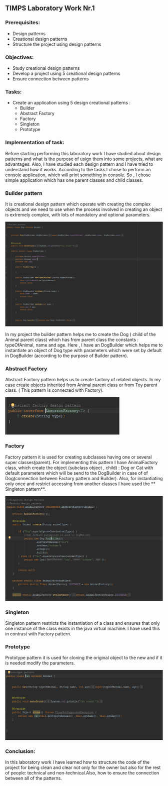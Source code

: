 ## TIMPS Laboratory Work Nr.1


### Prerequisites:
  - Design patterns
  - Creational design patterns
  - Structure the project using design patterns

### Objectives:
  - Study creational design patterns
  - Develop a project using 5 creational design patterns
  - Ensure connection between patterns
 
 ### Tasks: 
 -  Create an application using 5 design creational patterns : 
    - Builder
    - Abstract Factory
    - Factory
    - Singleton
    - Prototype
    
 ### Implementation of task: 
Before starting performing this laboratory work I have studied about design patterns and what is the purpose of usign them into some projects, what are advantages. Also, I have studied each design pattern and I have tried to understand how it works. According to the tasks I chose to perform an console application, which will print something in console. So , I chose simple application which has one parent classes and child classes.


### Builder pattern
It is creational design pattern which operate with creating the complex objects and we need to use when the process involved in creating an object is extremely complex, with lots of mandatory and optional parameters.

 ![](https://github.com/gzaharia/TIMPS/blob/master/Screens/Builder.PNG)  

In my project the builder pattern helps me to create the Dog ( child of the Animal parent class) which has from parent class the constants : typeOfAnimal, name and age. Here , I have an DogBuilder which helps me to instantiate an object of Dog type with parameters which were set by default in DogBuilder (according to the purpose of Builder pattern). 


### Abstract Factory
Abstract Factory pattern helps us to create factory of related objects. In my case create objects inherited from Animal parent class or from Toy parent class. ( This pattern is connected with Factory).

 ![](https://github.com/gzaharia/TIMPS/blob/master/Screens/AbstractFactory.PNG)


### Factory
Factory pattern it is used for creating subclasses having one or several super classes(parent). For implementing this pattern I have AnimalFactory class, which create the object (subclass object , child) : Dog or Cat with default parameters which will be send to the DogBuilder in case of of Dog(connection between Factory pattern and Builder). Also, for instantiating only once and restrict accessing from another classes I have used the ** Singleton pattern**.

 ![](https://github.com/gzaharia/TIMPS/blob/master/Screens/Factory_Singleton.PNG)


### Singleton
Singleton pattern restricts the instantiation of a class and ensures that only one instance of the class exists in the java virtual machine. I have used this in contrast with Factory pattern.


### Prototype
Prototype pattern it is used for cloning the original object to the new and if it is needed modify the parameters. 

 ![](https://github.com/gzaharia/TIMPS/blob/master/Screens/Prototype.PNG)
 
 
 ### Conclusion:
 In this laboratory work I have learned how to structure the code of the project for being clean and clear not only for the owner but also for the rest of people: technical and non-technical.Also, how to ensure the connection between all of the patterns.
